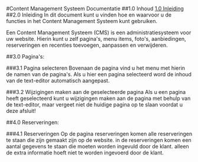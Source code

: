 #Content Management Systeem Documentatie
##1.0 Inhoud
[1.0 Inleiding](#2-0-Inleiding)
##2.0 Inleiding
In dit document kunt u vinden hoe en waarvoor u de functies in het Content Management Systeem kunt gebruiken.

Een Content Management Systeem (CMS) is een administratiesysteem voor uw website. Hierin kunt u zelf pagina's, menu items, foto's, aanbiedingen, reserveringen en recenties toevoegen, aanpassen en verwijderen.

##3.0 Pagina's:

###3.1 Pagina selecteren
Bovenaan de pagina vind u het menu met hierin de namen van de pagina's. Als u hier een pagina selecteerd word de inhoud van de text-editor automatisch aangepast. 

###3.2 Wijzigingen maken aan de geselecteerde pagina
Als u een pagina heeft geselecteerd kunt u wijzigingen maken aan de pagina met behulp van de text-editor, maar vergeet niet de huidige pagina op te slaan voordat u deze afsluit!

##4.0  Reserveringen:

###4.1 Reserveringen
Op de pagina reserveringen komen alle reserveringen te staan die zijn gemaakt zijn op de website. in de reserveringen komen een aantal gegevens te staan die moeten worden ingevuld door de klant. alleen de extra informatie hoeft niet te worden ingevoerd door de klant.
